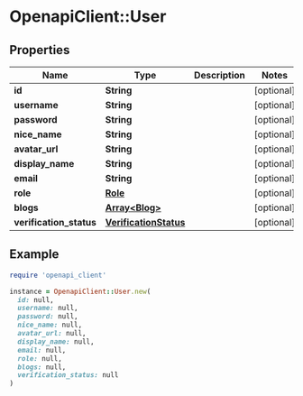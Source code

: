 # OpenapiClient::User

## Properties

| Name | Type | Description | Notes |
| ---- | ---- | ----------- | ----- |
| **id** | **String** |  | [optional] |
| **username** | **String** |  | [optional] |
| **password** | **String** |  | [optional] |
| **nice_name** | **String** |  | [optional] |
| **avatar_url** | **String** |  | [optional] |
| **display_name** | **String** |  | [optional] |
| **email** | **String** |  | [optional] |
| **role** | [**Role**](Role.md) |  | [optional] |
| **blogs** | [**Array&lt;Blog&gt;**](Blog.md) |  | [optional] |
| **verification_status** | [**VerificationStatus**](VerificationStatus.md) |  | [optional] |

## Example

```ruby
require 'openapi_client'

instance = OpenapiClient::User.new(
  id: null,
  username: null,
  password: null,
  nice_name: null,
  avatar_url: null,
  display_name: null,
  email: null,
  role: null,
  blogs: null,
  verification_status: null
)
```

